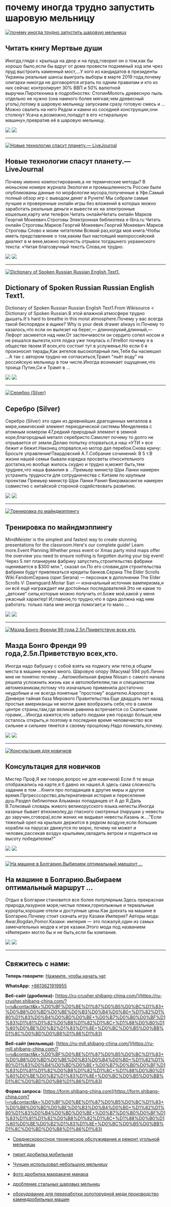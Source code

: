 # почему иногда трудно запустить шаровую мельницу

<a href="https://swt.shibang-china.com/?l=ru&img&k=%D0%BF%D0%BE%D1%87%D0%B5%D0%BC%D1%83+%D0%B8%D0%BD%D0%BE%D0%B3%D0%B4%D0%B0+%D1%82%D1%80%D1%83%D0%B4%D0%BD%D0%BE+%D0%B7%D0%B0%D0%BF%D1%83%D1%81%D1%82%D0%B8%D1%82%D1%8C+%D1%88%D0%B0%D1%80%D0%BE%D0%B2%D1%83%D1%8E+%D0%BC%D0%B5%D0%BB%D1%8C%D0%BD%D0%B8%D1%86%D1%83" target="_blank">![почему иногда трудно запустить шаровую мельницу](http://static.shibang-china.com/all-800x300/1174.jpg)</a>

## Читать книгу Мертвые души
Иногда,глядя с крыльца на двор и на пруд,говорил он о том,как бы хорошо было,если бы вдруг от дома провести подземный ход или чрез пруд выстроить каменный мост,…У кого из кандидатов в президенты Украины реальные шансы выиграть выборы в марте 2019 года,почему олигархи никогда не договорятся играть по одним правилам и кто из них сейчас контролирует 30% ВВП и 50% валютной выручки.Пиротехника в подробностях: СтопинМолоть древесную пыль отдельно не нужно (она намного более мягкая,чем древесный уголь),потому в шаровую мельницу запускаем сразу готовую смесь и …Можно свалить на него Редом и камни из соседней конструкции,они столкнут Усача и,возможно,попадут в его &#171;стиральную машину&#187;,превратив её в шаровую мельницу.


<a href="https://whatsapp.shibangsoft.com/WhatsApp.php" target="_blank" title="WhatsApp">![](http://static.shibang-china.com/icon/whatsapp.png)</a> <a href="https://swt.shibang-china.com/?l=ru&icon&k=%D0%BF%D0%BE%D1%87%D0%B5%D0%BC%D1%83+%D0%B8%D0%BD%D0%BE%D0%B3%D0%B4%D0%B0+%D1%82%D1%80%D1%83%D0%B4%D0%BD%D0%BE+%D0%B7%D0%B0%D0%BF%D1%83%D1%81%D1%82%D0%B8%D1%82%D1%8C+%D1%88%D0%B0%D1%80%D0%BE%D0%B2%D1%83%D1%8E+%D0%BC%D0%B5%D0%BB%D1%8C%D0%BD%D0%B8%D1%86%D1%83" target="_blank">![](http://static.shibang-china.com/icon/chat-ru.png)</a>

---

<a href="https://swt.shibang-china.com/?l=ru&img&k=%D0%BF%D0%BE%D1%87%D0%B5%D0%BC%D1%83+%D0%B8%D0%BD%D0%BE%D0%B3%D0%B4%D0%B0+%D1%82%D1%80%D1%83%D0%B4%D0%BD%D0%BE+%D0%B7%D0%B0%D0%BF%D1%83%D1%81%D1%82%D0%B8%D1%82%D1%8C+%D1%88%D0%B0%D1%80%D0%BE%D0%B2%D1%83%D1%8E+%D0%BC%D0%B5%D0%BB%D1%8C%D0%BD%D0%B8%D1%86%D1%83" target="_blank">![Новые технологии спасут планету.— LiveJournal](http://static.shibang-china.com/all-800x300/433.jpg)</a>

## Новые технологии спасут планету.— LiveJournal
Почему именно компостирование,а не термические методы? В июньском номере журнала Экология и промышленность России были опубликованы данные по морфологии мусора,полученные в Уфе.Самый полный обзор игр с выводом денег в Рунете! Мы собрали самые лучшие и проверенные онлайн игры без вложений в которых можно заработать реальные деньги и вывести их на электронные кошельки,карту или телефон.Читать онлайнЧитать онлайн Марков Георгий Мокеевич.Строговы Электронная библиотека e libra.ru Читать онлайн Строговы.Марков Георгий Мокеевич.Георгий Мокеевич Марков Строговы Слово к моим читателям Всякий раз,когда моя книга.Чтобы иметь представление о том,каким был настоящий малороссийский диалект в м веке,можно прочесть отрывок тогдашнего украинского текста: &#171;Читая благозвучный текстъ Слова,не трудно.


<a href="https://whatsapp.shibangsoft.com/WhatsApp.php" target="_blank" title="WhatsApp">![](http://static.shibang-china.com/icon/whatsapp.png)</a> <a href="https://swt.shibang-china.com/?l=ru&icon&k=%D0%BF%D0%BE%D1%87%D0%B5%D0%BC%D1%83+%D0%B8%D0%BD%D0%BE%D0%B3%D0%B4%D0%B0+%D1%82%D1%80%D1%83%D0%B4%D0%BD%D0%BE+%D0%B7%D0%B0%D0%BF%D1%83%D1%81%D1%82%D0%B8%D1%82%D1%8C+%D1%88%D0%B0%D1%80%D0%BE%D0%B2%D1%83%D1%8E+%D0%BC%D0%B5%D0%BB%D1%8C%D0%BD%D0%B8%D1%86%D1%83" target="_blank">![](http://static.shibang-china.com/icon/chat-ru.png)</a>

---

<a href="https://swt.shibang-china.com/?l=ru&img&k=%D0%BF%D0%BE%D1%87%D0%B5%D0%BC%D1%83+%D0%B8%D0%BD%D0%BE%D0%B3%D0%B4%D0%B0+%D1%82%D1%80%D1%83%D0%B4%D0%BD%D0%BE+%D0%B7%D0%B0%D0%BF%D1%83%D1%81%D1%82%D0%B8%D1%82%D1%8C+%D1%88%D0%B0%D1%80%D0%BE%D0%B2%D1%83%D1%8E+%D0%BC%D0%B5%D0%BB%D1%8C%D0%BD%D0%B8%D1%86%D1%83" target="_blank">![Dictionary of Spoken Russian Russian English Text1.](http://static.shibang-china.com/all-800x300/1321.jpg)</a>

## Dictionary of Spoken Russian Russian English Text1.
Dictionary of Spoken Russian Russian English Text1.From Wikisource &lt; Dictionary of Spoken Russian‎.В этой влажной атмосфере трудно дышать.It's hard to breathe in this moist atmosphere.Почему у вас всегда такой беспорядок в ящике? Why is your desk drawer always in.Почему то казалось,что если он вылезет на берег,— длиннорукий,длинный,— Лефорт засмеется над ним.От застенчивости он сердито сопел носом и не решался вылезти,хотя лодка уже ткнулась о.ГётеВот почему я в обществе твоем И всех,кто состоит тут в услуженье.Но если б я произносил тирады,Как ангелов высокопарный лик,Тебя бы насмешил …А так с автором трудно не согласиться,Трамп &quot;льёт воду&quot; на российскую мельницу в том числе.Иногда возникает ощущение,что троица Путин,Си и Трамп в …


<a href="https://whatsapp.shibangsoft.com/WhatsApp.php" target="_blank" title="WhatsApp">![](http://static.shibang-china.com/icon/whatsapp.png)</a> <a href="https://swt.shibang-china.com/?l=ru&icon&k=%D0%BF%D0%BE%D1%87%D0%B5%D0%BC%D1%83+%D0%B8%D0%BD%D0%BE%D0%B3%D0%B4%D0%B0+%D1%82%D1%80%D1%83%D0%B4%D0%BD%D0%BE+%D0%B7%D0%B0%D0%BF%D1%83%D1%81%D1%82%D0%B8%D1%82%D1%8C+%D1%88%D0%B0%D1%80%D0%BE%D0%B2%D1%83%D1%8E+%D0%BC%D0%B5%D0%BB%D1%8C%D0%BD%D0%B8%D1%86%D1%83" target="_blank">![](http://static.shibang-china.com/icon/chat-ru.png)</a>

---

<a href="https://swt.shibang-china.com/?l=ru&img&k=%D0%BF%D0%BE%D1%87%D0%B5%D0%BC%D1%83+%D0%B8%D0%BD%D0%BE%D0%B3%D0%B4%D0%B0+%D1%82%D1%80%D1%83%D0%B4%D0%BD%D0%BE+%D0%B7%D0%B0%D0%BF%D1%83%D1%81%D1%82%D0%B8%D1%82%D1%8C+%D1%88%D0%B0%D1%80%D0%BE%D0%B2%D1%83%D1%8E+%D0%BC%D0%B5%D0%BB%D1%8C%D0%BD%D0%B8%D1%86%D1%83" target="_blank">![Серебро (Silver)](http://static.shibang-china.com/all-800x300/997.jpg)</a>

## Серебро (Silver)
Серебро (Silver) это один из древнейших драгоценных металлов в мире,химический элемент периодической системы Менделеева с атомным номером 47,редкий природный элемент в земной коре,благородный металл серебристо.Самолет почему то долго не отрывается от земли.Делаю попытку оторваться,а наш &#171;УТИ &#187; все бежит и бежит.Наконец оторвался,но мотор дал перебои.Снова кричу: Бросьте управление!Твардовский А.Т.Собрание сочинений: В 5 т.В жизни нашей семьи бывали изредка просветы относительного достатка,но вообще жилось скудно и трудно и,может быть,тем труднее,что наша фамилия в …Премьер министр Шри Ланки намерен устранить трудности для сотрудничества с Китаем по крупным проектам Премьер министр Шри Ланки Ранил Викрамасингхе намерен совместно с китайской стороной содействовать развитию.


<a href="https://whatsapp.shibangsoft.com/WhatsApp.php" target="_blank" title="WhatsApp">![](http://static.shibang-china.com/icon/whatsapp.png)</a> <a href="https://swt.shibang-china.com/?l=ru&icon&k=%D0%BF%D0%BE%D1%87%D0%B5%D0%BC%D1%83+%D0%B8%D0%BD%D0%BE%D0%B3%D0%B4%D0%B0+%D1%82%D1%80%D1%83%D0%B4%D0%BD%D0%BE+%D0%B7%D0%B0%D0%BF%D1%83%D1%81%D1%82%D0%B8%D1%82%D1%8C+%D1%88%D0%B0%D1%80%D0%BE%D0%B2%D1%83%D1%8E+%D0%BC%D0%B5%D0%BB%D1%8C%D0%BD%D0%B8%D1%86%D1%83" target="_blank">![](http://static.shibang-china.com/icon/chat-ru.png)</a>

---

<a href="https://swt.shibang-china.com/?l=ru&img&k=%D0%BF%D0%BE%D1%87%D0%B5%D0%BC%D1%83+%D0%B8%D0%BD%D0%BE%D0%B3%D0%B4%D0%B0+%D1%82%D1%80%D1%83%D0%B4%D0%BD%D0%BE+%D0%B7%D0%B0%D0%BF%D1%83%D1%81%D1%82%D0%B8%D1%82%D1%8C+%D1%88%D0%B0%D1%80%D0%BE%D0%B2%D1%83%D1%8E+%D0%BC%D0%B5%D0%BB%D1%8C%D0%BD%D0%B8%D1%86%D1%83" target="_blank">![Тренировка по майндмэппингу](http://static.shibang-china.com/all-800x300/668.jpg)</a>

## Тренировка по майндмэппингу
MindMeister is the simplest and fastest way to create stunning presentations for the classroom.Here's our complete guide! Learn more.Event Planning.Whether press event or Xmas party mind maps offer the overview you need to ensure nothing is forgotten during your big event!Через 5 лет планируем фабрику запустить,строительство фабрики оценивается в $300 млн.&quot;, сказал он.По его словам,для строительства фабрики будут привлекаться кредиты банков.Серана The Elder Scrolls Wiki FandomСерана (ориг.Serana) — персонаж в дополнении The Elder Scrolls V: Dawnguard.Молаг Бал — изначальный источник вампиризма,и он всё ещё награждает им достойных последователей.Это не какие то „детские“ силы,которые можно получить от.Боже мой,какой у меня ужасный характер! И,главное,то трудно,что я одна должна над ним работать: только папа мне иногда помогает,и то мало …


<a href="https://whatsapp.shibangsoft.com/WhatsApp.php" target="_blank" title="WhatsApp">![](http://static.shibang-china.com/icon/whatsapp.png)</a> <a href="https://swt.shibang-china.com/?l=ru&icon&k=%D0%BF%D0%BE%D1%87%D0%B5%D0%BC%D1%83+%D0%B8%D0%BD%D0%BE%D0%B3%D0%B4%D0%B0+%D1%82%D1%80%D1%83%D0%B4%D0%BD%D0%BE+%D0%B7%D0%B0%D0%BF%D1%83%D1%81%D1%82%D0%B8%D1%82%D1%8C+%D1%88%D0%B0%D1%80%D0%BE%D0%B2%D1%83%D1%8E+%D0%BC%D0%B5%D0%BB%D1%8C%D0%BD%D0%B8%D1%86%D1%83" target="_blank">![](http://static.shibang-china.com/icon/chat-ru.png)</a>

---

<a href="https://swt.shibang-china.com/?l=ru&img&k=%D0%BF%D0%BE%D1%87%D0%B5%D0%BC%D1%83+%D0%B8%D0%BD%D0%BE%D0%B3%D0%B4%D0%B0+%D1%82%D1%80%D1%83%D0%B4%D0%BD%D0%BE+%D0%B7%D0%B0%D0%BF%D1%83%D1%81%D1%82%D0%B8%D1%82%D1%8C+%D1%88%D0%B0%D1%80%D0%BE%D0%B2%D1%83%D1%8E+%D0%BC%D0%B5%D0%BB%D1%8C%D0%BD%D0%B8%D1%86%D1%83" target="_blank">![Мазда Бонго Френди 99 года,2.5л.Приветствую всех,кто.](http://static.shibang-china.com/all-800x300/544.jpg)</a>

## Мазда Бонго Френди 99 года,2.5л.Приветствую всех,кто.
Иногда надо бабушку с собой взять на подмогу или тетю,в общем места в машине нужно много. Шаровую опору (Масума) 594 руб.Лично мне не понятно почему …Автомобильная фирма Nissan с самого начала решила усложнить жизнь как и автолюбителям,так и специалистам автомеханикам,потому что изначально применила достаточно неудобные и не всегда понятные &quot;простому&quot; водителю.Аэропорт в Денвере тайная база Мирового Правительства.Еще двадцать лет назад простые американцы не могли даже вообразить себе,что в самом центре страны,там,где великая равнина встречается со Скалистыми горами,…Иногда кажется,что забыто людьми уже гораздо больше,чем осталось открыть,и поэтому в последнее время человечество все сильнее и сильнее тянется к своему прошлому.Надо понимать,почему.


<a href="https://whatsapp.shibangsoft.com/WhatsApp.php" target="_blank" title="WhatsApp">![](http://static.shibang-china.com/icon/whatsapp.png)</a> <a href="https://swt.shibang-china.com/?l=ru&icon&k=%D0%BF%D0%BE%D1%87%D0%B5%D0%BC%D1%83+%D0%B8%D0%BD%D0%BE%D0%B3%D0%B4%D0%B0+%D1%82%D1%80%D1%83%D0%B4%D0%BD%D0%BE+%D0%B7%D0%B0%D0%BF%D1%83%D1%81%D1%82%D0%B8%D1%82%D1%8C+%D1%88%D0%B0%D1%80%D0%BE%D0%B2%D1%83%D1%8E+%D0%BC%D0%B5%D0%BB%D1%8C%D0%BD%D0%B8%D1%86%D1%83" target="_blank">![](http://static.shibang-china.com/icon/chat-ru.png)</a>

---

<a href="https://swt.shibang-china.com/?l=ru&img&k=%D0%BF%D0%BE%D1%87%D0%B5%D0%BC%D1%83+%D0%B8%D0%BD%D0%BE%D0%B3%D0%B4%D0%B0+%D1%82%D1%80%D1%83%D0%B4%D0%BD%D0%BE+%D0%B7%D0%B0%D0%BF%D1%83%D1%81%D1%82%D0%B8%D1%82%D1%8C+%D1%88%D0%B0%D1%80%D0%BE%D0%B2%D1%83%D1%8E+%D0%BC%D0%B5%D0%BB%D1%8C%D0%BD%D0%B8%D1%86%D1%83" target="_blank">![Консультация для новичков](http://static.shibang-china.com/all-800x300/496.jpg)</a>

## Консультация для новичков
Мистер Проф,Я же говорю,вопрос не для новичков) Если б те вещи отображались на карте,я б давно их нашел.А здесь сама сложность задания в том …Книги про попаданцев в другие миры и другое время.Пргресссорство,альтернативная история и переселение душ.Раздел библиотеки Альманах попаданцев от А до Я.Даль В.Толковый словарь живого великорусского языка.непесты.Иногда казанье бывает втихомолку,до гласного смотренья (пирушки у невесты до заручин,сговора),если жених не видывал невесты.Казань ж.…&quot;Если тяжелый орел на крыльях держится в редком воздухе,если большие корабли на парусах движутся по морю, почему не может и человек,рассекая воздух крыльями,овладеть ветром и подняться на высоту победителем?&quot;


<a href="https://whatsapp.shibangsoft.com/WhatsApp.php" target="_blank" title="WhatsApp">![](http://static.shibang-china.com/icon/whatsapp.png)</a> <a href="https://swt.shibang-china.com/?l=ru&icon&k=%D0%BF%D0%BE%D1%87%D0%B5%D0%BC%D1%83+%D0%B8%D0%BD%D0%BE%D0%B3%D0%B4%D0%B0+%D1%82%D1%80%D1%83%D0%B4%D0%BD%D0%BE+%D0%B7%D0%B0%D0%BF%D1%83%D1%81%D1%82%D0%B8%D1%82%D1%8C+%D1%88%D0%B0%D1%80%D0%BE%D0%B2%D1%83%D1%8E+%D0%BC%D0%B5%D0%BB%D1%8C%D0%BD%D0%B8%D1%86%D1%83" target="_blank">![](http://static.shibang-china.com/icon/chat-ru.png)</a>

---

<a href="https://swt.shibang-china.com/?l=ru&img&k=%D0%BF%D0%BE%D1%87%D0%B5%D0%BC%D1%83+%D0%B8%D0%BD%D0%BE%D0%B3%D0%B4%D0%B0+%D1%82%D1%80%D1%83%D0%B4%D0%BD%D0%BE+%D0%B7%D0%B0%D0%BF%D1%83%D1%81%D1%82%D0%B8%D1%82%D1%8C+%D1%88%D0%B0%D1%80%D0%BE%D0%B2%D1%83%D1%8E+%D0%BC%D0%B5%D0%BB%D1%8C%D0%BD%D0%B8%D1%86%D1%83" target="_blank">![На машине в Болгарию.Выбираем оптимальный маршрут …](http://static.shibang-china.com/all-800x300/1312.jpg)</a>

## На машине в Болгарию.Выбираем оптимальный маршрут …
Отдых в Болгарии становится все более популярным.Здесь прекрасная природа,лазурное море,чистые пляжи,горнолыжные и термальные курорты,хорошие отели и доступные цены.Как доехать на машине в Болгарию.Почему стоит скачать игру Казаки Империя? Авторы мода: Awar,Bogdan,Pomor.Казаки: империя — это пожалуй,один из самых замечательных модов к игре казаки.Этого мода под названием &#171;Империя&#187; могло бы и не быть,если бы компания.

<a href="https://whatsapp.shibangsoft.com/WhatsApp.php" target="_blank" title="WhatsApp">![](http://static.shibang-china.com/icon/whatsapp.png)</a> <a href="https://swt.shibang-china.com/?l=ru&icon&k=%D0%BF%D0%BE%D1%87%D0%B5%D0%BC%D1%83+%D0%B8%D0%BD%D0%BE%D0%B3%D0%B4%D0%B0+%D1%82%D1%80%D1%83%D0%B4%D0%BD%D0%BE+%D0%B7%D0%B0%D0%BF%D1%83%D1%81%D1%82%D0%B8%D1%82%D1%8C+%D1%88%D0%B0%D1%80%D0%BE%D0%B2%D1%83%D1%8E+%D0%BC%D0%B5%D0%BB%D1%8C%D0%BD%D0%B8%D1%86%D1%83" target="_blank">![](http://static.shibang-china.com/icon/chat-ru.png)</a>

---
## Свяжитесь с нами:

**Теперь говорите:** [Нажмите, чтобы начать чат](https://swt.shibang-china.com?l=ru&contact&k=%D0%BF%D0%BE%D1%87%D0%B5%D0%BC%D1%83+%D0%B8%D0%BD%D0%BE%D0%B3%D0%B4%D0%B0+%D1%82%D1%80%D1%83%D0%B4%D0%BD%D0%BE+%D0%B7%D0%B0%D0%BF%D1%83%D1%81%D1%82%D0%B8%D1%82%D1%8C+%D1%88%D0%B0%D1%80%D0%BE%D0%B2%D1%83%D1%8E+%D0%BC%D0%B5%D0%BB%D1%8C%D0%BD%D0%B8%D1%86%D1%83)

**WhatsApp:**  [+8613621919955](https://whatsapp.shibangsoft.com/WhatsApp.php)

**Веб-сайт (дробилка):** [https://ru-crusher.shibang-china.com/](https://ru-crusher.shibang-china.com/?l=ru&contact&k=%D0%BF%D0%BE%D1%87%D0%B5%D0%BC%D1%83+%D0%B8%D0%BD%D0%BE%D0%B3%D0%B4%D0%B0+%D1%82%D1%80%D1%83%D0%B4%D0%BD%D0%BE+%D0%B7%D0%B0%D0%BF%D1%83%D1%81%D1%82%D0%B8%D1%82%D1%8C+%D1%88%D0%B0%D1%80%D0%BE%D0%B2%D1%83%D1%8E+%D0%BC%D0%B5%D0%BB%D1%8C%D0%BD%D0%B8%D1%86%D1%83)

**Веб-сайт (мельница):** [https://ru-mill.shibang-china.com/](https://ru-mill.shibang-china.com/?l=ru&contact&k=%D0%BF%D0%BE%D1%87%D0%B5%D0%BC%D1%83+%D0%B8%D0%BD%D0%BE%D0%B3%D0%B4%D0%B0+%D1%82%D1%80%D1%83%D0%B4%D0%BD%D0%BE+%D0%B7%D0%B0%D0%BF%D1%83%D1%81%D1%82%D0%B8%D1%82%D1%8C+%D1%88%D0%B0%D1%80%D0%BE%D0%B2%D1%83%D1%8E+%D0%BC%D0%B5%D0%BB%D1%8C%D0%BD%D0%B8%D1%86%D1%83)

**Форма запроса:** [https://form.shibang-china.com](https://form.shibang-china.com?l=ru&contact&k=%D0%BF%D0%BE%D1%87%D0%B5%D0%BC%D1%83+%D0%B8%D0%BD%D0%BE%D0%B3%D0%B4%D0%B0+%D1%82%D1%80%D1%83%D0%B4%D0%BD%D0%BE+%D0%B7%D0%B0%D0%BF%D1%83%D1%81%D1%82%D0%B8%D1%82%D1%8C+%D1%88%D0%B0%D1%80%D0%BE%D0%B2%D1%83%D1%8E+%D0%BC%D0%B5%D0%BB%D1%8C%D0%BD%D0%B8%D1%86%D1%83)

* [Среднескоростное техническое обслуживание и ремонт угольной мельницы](../132/%D0%A1%D1%80%D0%B5%D0%B4%D0%BD%D0%B5%D1%81%D0%BA%D0%BE%D1%80%D0%BE%D1%81%D1%82%D0%BD%D0%BE%D0%B5%20%D1%82%D0%B5%D1%85%D0%BD%D0%B8%D1%87%D0%B5%D1%81%D0%BA%D0%BE%D0%B5%20%D0%BE%D0%B1%D1%81%D0%BB%D1%83%D0%B6%D0%B8%D0%B2%D0%B0%D0%BD%D0%B8%D0%B5%20%D0%B8%20%D1%80%D0%B5%D0%BC%D0%BE%D0%BD%D1%82%20%D1%83%D0%B3%D0%BE%D0%BB%D1%8C%D0%BD%D0%BE%D0%B9%20%D0%BC%D0%B5%D0%BB%D1%8C%D0%BD%D0%B8%D1%86%D1%8B.md)

* [пирит дробилка мобильная](../132/%D0%BF%D0%B8%D1%80%D0%B8%D1%82%20%D0%B4%D1%80%D0%BE%D0%B1%D0%B8%D0%BB%D0%BA%D0%B0%20%D0%BC%D0%BE%D0%B1%D0%B8%D0%BB%D1%8C%D0%BD%D0%B0%D1%8F.md)

* [Чунцин использовал небольшую мельницу](../134/%D0%A7%D1%83%D0%BD%D1%86%D0%B8%D0%BD%20%D0%B8%D1%81%D0%BF%D0%BE%D0%BB%D1%8C%D0%B7%D0%BE%D0%B2%D0%B0%D0%BB%20%D0%BD%D0%B5%D0%B1%D0%BE%D0%BB%D1%8C%D1%88%D1%83%D1%8E%20%D0%BC%D0%B5%D0%BB%D1%8C%D0%BD%D0%B8%D1%86%D1%83.md)

* [фото дробилка марракаче манара](../131/%D1%84%D0%BE%D1%82%D0%BE%20%D0%B4%D1%80%D0%BE%D0%B1%D0%B8%D0%BB%D0%BA%D0%B0%20%D0%BC%D0%B0%D1%80%D1%80%D0%B0%D0%BA%D0%B0%D1%87%D0%B5%20%D0%BC%D0%B0%D0%BD%D0%B0%D1%80%D0%B0.md)

* [дробление стальных шаровых мельниц](../132/%D0%B4%D1%80%D0%BE%D0%B1%D0%BB%D0%B5%D0%BD%D0%B8%D0%B5%20%D1%81%D1%82%D0%B0%D0%BB%D1%8C%D0%BD%D1%8B%D1%85%20%D1%88%D0%B0%D1%80%D0%BE%D0%B2%D1%8B%D1%85%20%D0%BC%D0%B5%D0%BB%D1%8C%D0%BD%D0%B8%D1%86.md)

* [оборудование для переработки золоторудной меди производство камнедробильных машин](../131/%D0%BE%D0%B1%D0%BE%D1%80%D1%83%D0%B4%D0%BE%D0%B2%D0%B0%D0%BD%D0%B8%D0%B5%20%D0%B4%D0%BB%D1%8F%20%D0%BF%D0%B5%D1%80%D0%B5%D1%80%D0%B0%D0%B1%D0%BE%D1%82%D0%BA%D0%B8%20%D0%B7%D0%BE%D0%BB%D0%BE%D1%82%D0%BE%D1%80%D1%83%D0%B4%D0%BD%D0%BE%D0%B9%20%D0%BC%D0%B5%D0%B4%D0%B8%20%D0%BF%D1%80%D0%BE%D0%B8%D0%B7%D0%B2%D0%BE%D0%B4%D1%81%D1%82%D0%B2%D0%BE%20%D0%BA%D0%B0%D0%BC%D0%BD%D0%B5%D0%B4%D1%80%D0%BE%D0%B1%D0%B8%D0%BB%D1%8C%D0%BD%D1%8B%D1%85%20%D0%BC%D0%B0%D1%88%D0%B8%D0%BD.md)